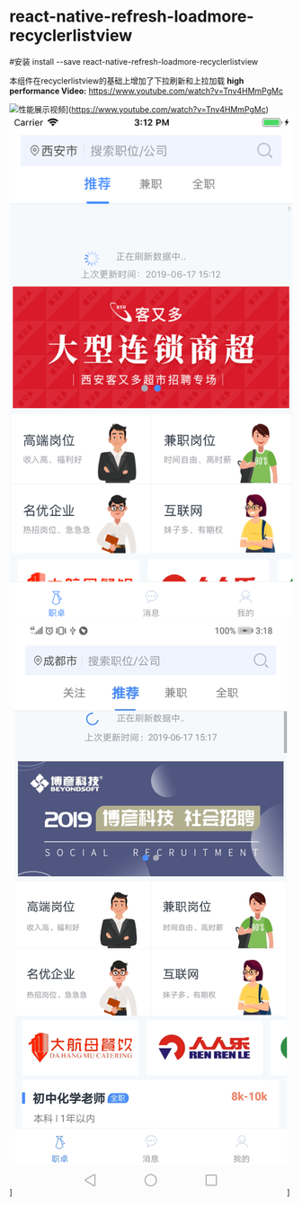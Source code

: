# react-native-refresh-loadmore-recyclerlistview
#安装
 install --save react-native-refresh-loadmore-recyclerlistview

 本组件在recyclerlistview的基础上增加了下拉刷新和上拉加载
 **high performance Video:** https://www.youtube.com/watch?v=Tnv4HMmPgMc

![性能展示视频](https://img.youtube.com/vi/Tnv4HMmPgMc/0.jpg)](https://www.youtube.com/watch?v=Tnv4HMmPgMc)
![iOS效果图](./iOS.png)]
![Android效果图](./Android.jpeg)]
